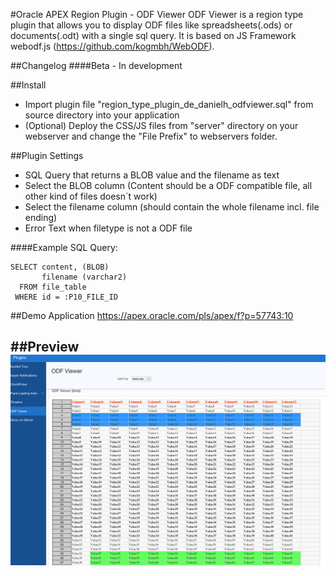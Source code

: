 #Oracle APEX Region Plugin - ODF Viewer
ODF Viewer is a region type plugin that allows you to display ODF files like spreadsheets(.ods) or documents(.odt) with a single sql query.
It is based on JS Framework webodf.js (https://github.com/kogmbh/WebODF).


##Changelog
####Beta - In development

##Install
- Import plugin file "region_type_plugin_de_danielh_odfviewer.sql" from source directory into your application
- (Optional) Deploy the CSS/JS files from "server" directory on your webserver and change the "File Prefix" to webservers folder.

##Plugin Settings
- SQL Query that returns a BLOB value and the filename as text
- Select the BLOB column (Content should be a ODF compatible file, all other kind of files doesn´t work)
- Select the filename column (should contain the whole filename incl. file ending)
- Error Text when filetype is not a ODF file

####Example SQL Query:
```language-sql
SELECT content, (BLOB)
       filename (varchar2)
  FROM file_table
 WHERE id = :P10_FILE_ID
```
##Demo Application
https://apex.oracle.com/pls/apex/f?p=57743:10

##Preview
![](https://github.com/Dani3lSun/apex-plugin-odfviewer/blob/master/preview.png)
---
